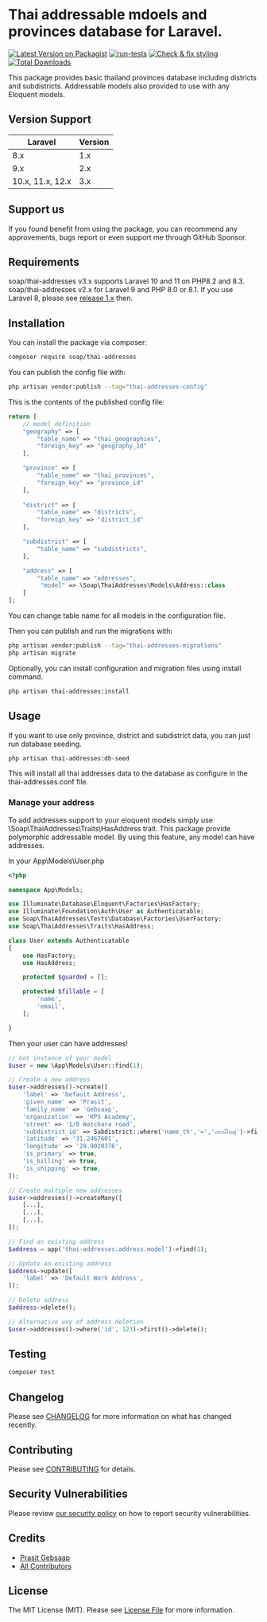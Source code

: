 
# Thai addressable mdoels and provinces database for Laravel.

[![Latest Version on Packagist](https://img.shields.io/packagist/v/soap/thai-addresses.svg?style=flat-square)](https://packagist.org/packages/soap/thai-addresses)
[![run-tests](https://github.com/soap/thai-addresses/actions/workflows/run-tests.yml/badge.svg)](https://github.com/soap/thai-addresses/actions/workflows/run-tests.yml)
[![Check & fix styling](https://github.com/soap/thai-addresses/actions/workflows/php-cs-fixer.yml/badge.svg)](https://github.com/soap/thai-addresses/actions/workflows/php-cs-fixer.yml)
[![Total Downloads](https://img.shields.io/packagist/dt/soap/thai-addresses.svg?style=flat-square)](https://packagist.org/packages/soap/thai-addresses)

This package provides basic thailand provinces database including districts and subdistricts. Addressable models also provided to use with any Eloquent models.
## Version Support
| Laravel             | Version       |
| ------------------- | ------------- |
| 8.x                 | 1.x           |
| 9.x                 | 2.x           |
| 10.x, 11.x, 12.x    | 3.x           |

## Support us

If you found benefit from using the package, you can recommend any approvements, bugs report or even support me through GitHub Sponsor.

## Requirements
soap/thai-addresses v3.x supports Laravel 10 and 11 on PHP8.2 and 8.3.
soap/thai-addresses v2.x for Laravel 9 and PHP 8.0 or 8.1. If you use Laravel 8, please see [release 1.x](https://github.com/soap/thai-addresses/tree/1.x) then. 

## Installation

You can install the package via composer:

```bash
composer require soap/thai-addresses
```

You can publish the config file with:

```bash
php artisan vendor:publish --tag="thai-addresses-config"
```

This is the contents of the published config file:

```php
return [
    // model definition
    "geography" => [
        "table_name" => "thai_geographies",
        "foreign_key" => "geography_id"
    ],

    "province" => [
        "table_name" => "thai_provinces",
        "foreign_key" => "province_id"
    ],
    
    "district" => [
        "table_name" => "districts",
        "foreign_key" => "district_id"
    ],

    "subdistrict" => [
        "table_name" => "subdistricts",
    ],

    "address" => [
        "table_name" => "addresses",
         "model" => \Soap\ThaiAddresses\Models\Address::class
    ]
];
```
You can change table name for all models in the configuration file.

Then you can publish and run the migrations with:

```bash
php artisan vendor:publish --tag="thai-addresses-migrations"
php artisan migrate
```

Optionally, you can install configuration and migration files using install command.

```bash
php artisan thai-addresses:install
```

## Usage

If you want to use only province, district and subdistrict data, you can just run database seeding.

```bash
php artisan thai-addresses:db-seed
```
This will install all thai addresses data to the database as configure in the thai-addresses.conf file.

### Manage your address
To add addresses support to your eloquent models simply use \Soap\ThaiAddresses\Traits\HasAddress trait. This package provide polymorphic addressable model. By using this feature, any model can have addresses.

In your App\Models\User.php

```php
<?php

namespace App\Models;

use Illuminate\Database\Eloquent\Factories\HasFactory;
use Illuminate\Foundation\Auth\User as Authenticatable;
use Soap\ThaiAddresses\Tests\Database\Factories\UserFactory;
use Soap\ThaiAddresses\Traits\HasAddress;

class User extends Authenticatable
{
    use HasFactory;
    use HasAddress;

    protected $guarded = [];

    protected $fillable = [
        'name',
        'email',
    ];

}
```
Then your user can have addresses!

```php
// Get instance of your model
$user = new \App\Models\User::find(1);

// Create a new address
$user->addresses()->create([
    'label' => 'Default Address',
    'given_name' => 'Prasit',
    'family_name' => 'Gebsaap',
    'organization' => 'KPS Academy',
    'street' => '1/8 Watchara road',
    'subdistrict_id' => Subdistrict::where('name_th','=','กระบี่ใหญ่')->first()->id,
    'latitude' => '31.2467601',
    'longitude' => '29.9020376',
    'is_primary' => true,
    'is_billing' => true,
    'is_shipping' => true,
]);

// Create multiple new addresses
$user->addresses()->createMany([
    [...],
    [...],
    [...],
]);

// Find an existing address
$address = app('thai-addresses.address.model')->find(1);

// Update an existing address
$address->update([
    'label' => 'Default Work Address',
]);

// Delete address
$address->delete();

// Alternative way of address deletion
$user->addresses()->where('id', 123)->first()->delete();

```

## Testing

```bash
composer test
```

## Changelog

Please see [CHANGELOG](CHANGELOG.md) for more information on what has changed recently.

## Contributing

Please see [CONTRIBUTING](https://github.com/spatie/.github/blob/main/CONTRIBUTING.md) for details.

## Security Vulnerabilities

Please review [our security policy](../../security/policy) on how to report security vulnerabilities.

## Credits

- [Prasit Gebsaap](https://github.com/soap)
- [All Contributors](../../contributors)

## License

The MIT License (MIT). Please see [License File](LICENSE.md) for more information.
